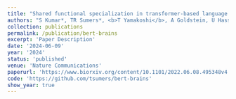 ```yaml
---
title: "Shared functional specialization in transformer-based language models and the human brain."
authors: "S Kumar*, TR Sumers*, <b>T Yamakoshi</b>, A Goldstein, U Hasson, KA Norman, TL Griffiths, RD Hawkins, SA Nastase"
collection: publications
permalink: /publication/bert-brains
excerpt: 'Paper Description'
date: '2024-06-09'
year: '2024'
status: 'published'
venue: 'Nature Communications'
paperurl: 'https://www.biorxiv.org/content/10.1101/2022.06.08.495348v4'
code: 'https://github.com/tsumers/bert-brains'
show_year: true
---
```


